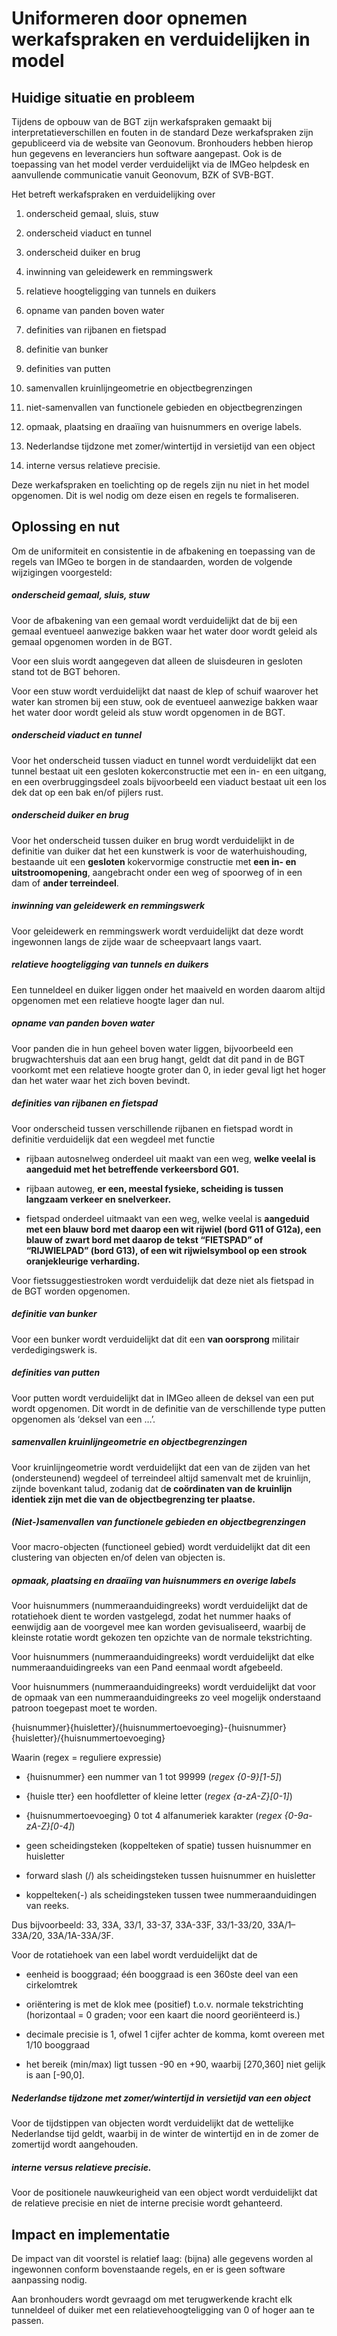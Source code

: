 Uniformeren door opnemen werkafspraken en verduidelijken in model
=================================================================

Huidige situatie en probleem
----------------------------

Tijdens de opbouw van de BGT zijn werkafspraken gemaakt bij
interpretatieverschillen en fouten in de standard Deze werkafspraken zijn
gepubliceerd via de website van Geonovum. Bronhouders hebben hierop hun gegevens
en leveranciers hun software aangepast. Ook is de toepassing van het model
verder verduidelijkt via de IMGeo helpdesk en aanvullende communicatie vanuit
Geonovum, BZK of SVB-BGT.

Het betreft werkafspraken en verduidelijking over

1.  onderscheid gemaal, sluis, stuw

2.  onderscheid viaduct en tunnel

3.  onderscheid duiker en brug

4.  inwinning van geleidewerk en remmingswerk

5.  relatieve hoogteligging van tunnels en duikers

6.  opname van panden boven water

7.  definities van rijbanen en fietspad

8.  definitie van bunker

9.  definities van putten

10. samenvallen kruinlijngeometrie en objectbegrenzingen

11. niet-samenvallen van functionele gebieden en objectbegrenzingen

12. opmaak, plaatsing en draaïing van huisnummers en overige labels.

13. Nederlandse tijdzone met zomer/wintertijd in versietijd van een object

14. interne versus relatieve precisie.

Deze werkafspraken en toelichting op de regels zijn nu niet in het model
opgenomen. Dit is wel nodig om deze eisen en regels te formaliseren.

Oplossing en nut
----------------

Om de uniformiteit en consistentie in de afbakening en toepassing van de regels
van IMGeo te borgen in de standaarden, worden de volgende wijzigingen
voorgesteld:

##### onderscheid gemaal, sluis, stuw

Voor de afbakening van een gemaal wordt verduidelijkt dat de bij een gemaal
eventueel aanwezige bakken waar het water door wordt geleid als gemaal opgenomen
worden in de BGT.

Voor een sluis wordt aangegeven dat alleen de sluisdeuren in gesloten stand tot
de BGT behoren.

Voor een stuw wordt verduidelijkt dat naast de klep of schuif waarover het water
kan stromen bij een stuw, ook de eventueel aanwezige bakken waar het water door
wordt geleid als stuw wordt opgenomen in de BGT.

##### onderscheid viaduct en tunnel

Voor het onderscheid tussen viaduct en tunnel wordt verduidelijkt dat een tunnel
bestaat uit een gesloten kokerconstructie met een in- en een uitgang, en een
overbruggingsdeel zoals bijvoorbeeld een viaduct bestaat uit een los dek dat op
een bak en/of pijlers rust.

##### onderscheid duiker en brug

Voor het onderscheid tussen duiker en brug wordt verduidelijkt in de definitie
van duiker dat het een kunstwerk is voor de waterhuishouding, bestaande uit een
**gesloten** kokervormige constructie met **een in- en
uitstroomopening**, aangebracht onder een weg of spoorweg of in een
dam of **ander terreindeel**.

##### inwinning van geleidewerk en remmingswerk

Voor geleidewerk en remmingswerk wordt verduidelijkt dat deze wordt ingewonnen
langs de zijde waar de scheepvaart langs vaart.

##### relatieve hoogteligging van tunnels en duikers

Een tunneldeel en duiker liggen onder het maaiveld en worden daarom altijd
opgenomen met een relatieve hoogte lager dan nul.

##### opname van panden boven water

Voor panden die in hun geheel boven water liggen, bijvoorbeeld een
brugwachtershuis dat aan een brug hangt, geldt dat dit pand in de BGT voorkomt
met een relatieve hoogte groter dan 0, in ieder geval ligt het hoger dan het
water waar het zich boven bevindt.

##### definities van rijbanen en fietspad

Voor onderscheid tussen verschillende rijbanen en fietspad wordt in definitie
verduidelijk dat een wegdeel met functie

-   rijbaan autosnelweg onderdeel uit maakt van een weg, **welke veelal is
    aangeduid met het betreffende verkeersbord G01.**

-   rijbaan autoweg, **er een, meestal fysieke, scheiding is tussen langzaam
    verkeer en snelverkeer.** 

-   fietspad onderdeel uitmaakt van een weg, welke veelal is **aangeduid met een
    blauw bord met daarop een wit rijwiel (bord G11 of G12a), een blauw of zwart
    bord met daarop de tekst “FIETSPAD” of “RIJWIELPAD” (bord G13), of een wit
    rijwielsymbool op een strook oranjekleurige verharding.**

Voor fietssuggestiestroken wordt verduidelijk dat deze niet als fietspad in de
BGT worden opgenomen.

##### definitie van bunker

Voor een bunker wordt verduidelijkt dat dit een **van oorsprong** militair
verdedigingswerk is.

##### definities van putten

Voor putten wordt verduidelijkt dat in IMGeo alleen de deksel van een put wordt
opgenomen. Dit wordt in de definitie van de verschillende type putten opgenomen
als ‘deksel van een …’.

##### samenvallen kruinlijngeometrie en objectbegrenzingen

Voor kruinlijngeometrie wordt verduidelijkt dat een van de zijden van het
(ondersteunend) wegdeel of terreindeel altijd samenvalt met de kruinlijn, zijnde
bovenkant talud, zodanig dat d**e coördinaten van de kruinlijn identiek zijn met
die van de objectbegrenzing ter plaatse.**

##### (Niet-)samenvallen van functionele gebieden en objectbegrenzingen

Voor macro-objecten (functioneel gebied) wordt verduidelijkt dat dit een
clustering van objecten en/of delen van objecten is.

##### opmaak, plaatsing en draaïing van huisnummers en overige labels

Voor huisnummers (nummeraanduidingreeks) wordt verduidelijkt dat de rotatiehoek
dient te worden vastgelegd, zodat het nummer haaks of eenwijdig aan de voorgevel
mee kan worden gevisualiseerd, waarbij de kleinste rotatie wordt gekozen ten
opzichte van de normale tekstrichting.

Voor huisnummers (nummeraanduidingreeks) wordt verduidelijkt dat elke
nummeraanduidingreeks van een Pand eenmaal wordt afgebeeld.

Voor huisnummers (nummeraanduidingreeks) wordt verduidelijkt dat voor de opmaak
van een nummeraanduidingreeks zo veel mogelijk onderstaand patroon toegepast
moet te worden.

{huisnummer}{huisletter}/{huisnummertoevoeging}-{huisnummer}{huisletter}/{huisnummertoevoeging}

Waarin (regex = reguliere expressie)

-   {huisnummer} een nummer van 1 tot 99999 (*regex {0-9}[1-5]*)

-   {huisle tter} een hoofdletter of kleine letter (*regex {a-zA-Z}[0-1]*)

-   {huisnummertoevoeging} 0 tot 4 alfanumeriek karakter (*regex
    {0-9a-zA-Z}[0-4]*)

-   geen scheidingsteken (koppelteken of spatie) tussen huisnummer en huisletter

-   forward slash (/) als scheidingsteken tussen huisnummer en huisletter

-   koppelteken(-) als scheidingsteken tussen twee nummeraanduidingen van reeks.

Dus bijvoorbeeld: 33, 33A, 33/1, 33-37, 33A-33F, 33/1-33/20, 33A/1–33A/20,
33A/1A-33A/3F.

Voor de rotatiehoek van een label wordt verduidelijkt dat de

-   eenheid is booggraad; één booggraad is een 360ste deel van een cirkelomtrek

-   oriëntering is met de klok mee (positief) t.o.v. normale tekstrichting
    (horizontaal = 0 graden; voor een kaart die noord georiënteerd is.)

-   decimale precisie is 1, ofwel 1 cijfer achter de komma, komt overeen met
    1/10 booggraad

-   het bereik (min/max) ligt tussen -90 en +90, waarbij [270,360] niet gelijk
    is aan [-90,0].

##### Nederlandse tijdzone met zomer/wintertijd in versietijd van een object

Voor de tijdstippen van objecten wordt verduidelijkt dat de wettelijke
Nederlandse tijd geldt, waarbij in de winter de wintertijd en in de zomer de
zomertijd wordt aangehouden.

##### interne versus relatieve precisie.

Voor de positionele nauwkeurigheid van een object wordt verduidelijkt dat de
relatieve precisie en niet de interne precisie wordt gehanteerd.

Impact en implementatie
-----------------------

De impact van dit voorstel is relatief laag: (bijna) alle gegevens worden al
ingewonnen conform bovenstaande regels, en er is geen software aanpassing nodig.

Aan bronhouders wordt gevraagd om met terugwerkende kracht elk tunneldeel of
duiker met een relatievehoogteligging van 0 of hoger aan te passen.
